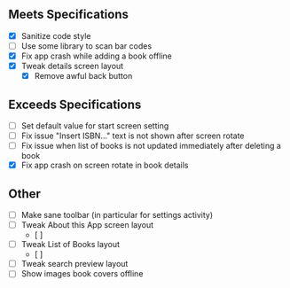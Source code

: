 ## Meets Specifications
- [x] Sanitize code style
- [ ] Use some library to scan bar codes
- [x] Fix app crash while adding a book offline
- [x] Tweak details screen layout
    - [x] Remove awful back button

## Exceeds Specifications
- [ ] Set default value for start screen setting
- [ ] Fix issue "Insert ISBN..." text is not shown after screen rotate
- [ ] Fix issue when list of books is not updated immediately after deleting a book
- [x] Fix app crash on screen rotate in book details

## Other
- [ ] Make sane toolbar (in particular for settings activity)
- [ ] Tweak About this App screen layout
    - [ ]
- [ ] Tweak List of Books layout
    - [ ]
- [ ] Tweak search preview layout
- [ ] Show images book covers offline

